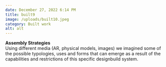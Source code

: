 ```yaml
---
date: December 27, 2022 6:14 PM
title: built9
image: /uploads/built10.jpeg
category: Built work
alt: alt
---
```

**Assembly Strategies**\
Using different media (AR, physical models, images) we imagined some of the possible typologies, uses and forms that can emerge as a result of the capabilities and restrictions of this specific designbuild system.